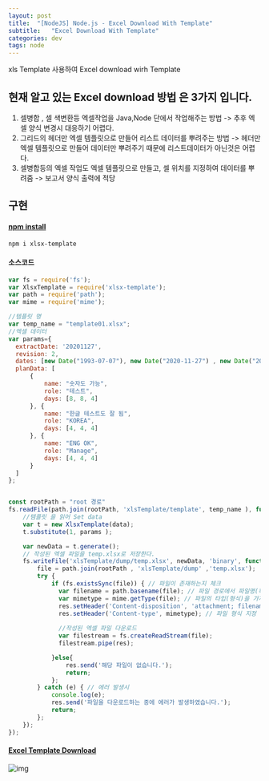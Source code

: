 ```yaml
---
layout: post
title:  "[NodeJS] Node.js - Excel Download With Template"
subtitle:   "Excel Download With Template"
categories: dev
tags: node
---
```


xls Template 사용하여 Excel download wirh Template
 








## 현재 알고 있는 Excel download 방법 은 3가지 입니다.

1. 셀병합 , 셀 색변환등 엑셀작업을 Java,Node 단에서 작업해주는 방법 
-> 추후 엑셀 양식 변경시 대응하기 어렵다.
2. 그리드의 헤더만 엑셀 템플릿으로 만들어 리스트 데이터를 뿌려주는 방법
-> 헤더만 엑셀 템플릿으로 만들어 데이터만 뿌려주기 때문에 리스트데이터가 아닌것은 어렵다.
3. 셀병합등의 엑셀 작업도 엑셀 템플릿으로 만들고, 셀 위치를 지정하여 데이터를 뿌려줌
-> 보고서 양식 출력에 적당



## 구현

#### [npm install](https://www.npmjs.com/package/xlsx-template)


```
npm i xlsx-template
```


#### 소스코드

```javascript
var fs = require('fs');
var XlsxTemplate = require('xlsx-template');
var path = require('path');
var mime = require('mime');

//템플릿 명
var temp_name = "template01.xlsx";
//엑셀 데이터
var params={     
  extractDate: '20201127',
  revision: 2,
  dates: [new Date("1993-07-07"), new Date("2020-11-27") , new Date("2021-10-16") ],
  planData: [
      {
          name: "숫자도 가능",
          role: "테스트",
          days: [8, 8, 4]
      }, {
          name: "한글 테스트도 잘 됨",
          role: "KOREA",
          days: [4, 4, 4]
      }, {
          name: "ENG OK",
          role: "Manage",
          days: [4, 4, 4]
      }
  ]
};


const rootPath = "root 경로"
fs.readFile(path.join(rootPath, 'xlsTemplate/template', temp_name ), function(err, data) {
    //템플릿 을 읽어 Set data
    var t = new XlsxTemplate(data);
    t.substitute(1, params );

    var newData = t.generate();
    // 작성된 엑셀 파일을 temp.xlsx로 저장한다.
    fs.writeFile('xlsTemplate/dump/temp.xlsx', newData, 'binary', function(err) {
        file = path.join(rootPath , 'xlsTemplate/dump' ,'temp.xlsx');
        try {
            if (fs.existsSync(file)) { // 파일이 존재하는지 체크
              var filename = path.basename(file); // 파일 경로에서 파일명(확장자포함)만 추출
              var mimetype = mime.getType(file); // 파일의 타입(형식)을 가져옴
              res.setHeader('Content-disposition', 'attachment; filename=' + filename); // 다운받아질 파일명 설정
              res.setHeader('Content-type', mimetype); // 파일 형식 지정
              
              //작성된 엑셀 파일 다운로드
              var filestream = fs.createReadStream(file);
              filestream.pipe(res);

            }else{
                res.send('해당 파일이 없습니다.');  
                return;
            };
        } catch (e) { // 에러 발생시
            console.log(e);
            res.send('파일을 다운로드하는 중에 에러가 발생하였습니다.');
            return;
        };
    });
});

```


#### [Excel Template Download](https://chung10kr.github.io/assets/img/template01.xlsx)


![img](https://chung10kr.github.io/assets/img/2020-12-31-1.PNG)
